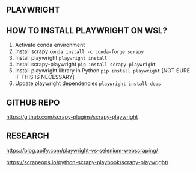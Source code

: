 ## PLAYWRIGHT

## HOW TO INSTALL PLAYWRIGHT ON WSL?

1. Activate conda environment
2. Install scrapy `conda install -c conda-forge scrapy`
3. Install playwright `playwright install`
4. Install scrapy-playwright `pip install scrapy-playwright`
5. Install playwright library in Python `pip install playwright` [NOT SURE IF THIS IS NECESSARY]
6. Update playwright dependencies `playwright install-deps`

## GITHUB REPO

<https://github.com/scrapy-plugins/scrapy-playwright>

## RESEARCH

<https://blog.apify.com/playwright-vs-selenium-webscraping/>

<https://scrapeops.io/python-scrapy-playbook/scrapy-playwright/>
